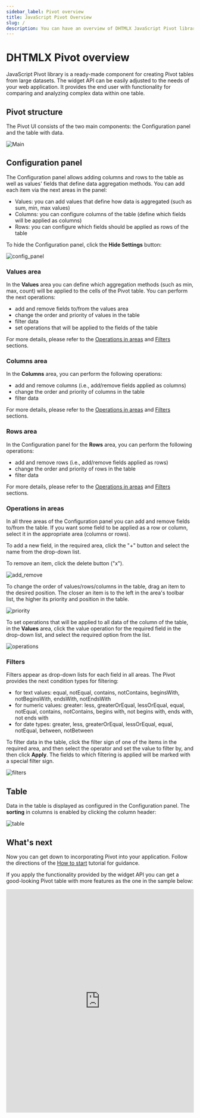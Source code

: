 ```yaml
---
sidebar_label: Pivot overview
title: JavaScript Pivot Overview
slug: /
description: You can have an overview of DHTMLX JavaScript Pivot library in the documentation. Browse developer guides and API reference, try out code examples and live demos, and download a free 30-day evaluation version of DHTMLX Pivot.
---
```


# DHTMLX Pivot overview

JavaScript Pivot library is a ready-made component for creating Pivot tables from large datasets. The widget API can be easily adjusted to the needs of your web application. It provides the end user with functionality for comparing and analyzing complex data within one table.

## Pivot structure­

The Pivot UI consists of the two main components: the Configuration panel and the table with data.

![Main](assets/pivot-main.png)

## Configuration panel

The Configuration panel allows adding columns and rows to the table as well as values' fields that define data aggregation methods. You can add each item via the next areas in the panel: 

- Values: you can add values that define how data is aggregated (such as sum, min, max values)
- Columns: you can configure columns of the table (define which fields will be applied as columns)
- Rows: you can configure which fields should be applied as rows of the table

To hide the Configuration panel, click the **Hide Settings** button:

![config_panel](assets/config_panel.png)

### Values area

In the **Values** area you can define which aggregation methods (such as min, max, count) will be applied to the cells of the Pivot table. You can perform the next operations:

- add and remove fields to/from the values area
- change the order and priority of values in the table
- filter data 
- set operations that will be applied to the fields of the table

For more details, please refer to the [Operations in areas](#operations-in-areas) and [Filters](#filters) sections.

### Columns area

In the **Columns** area, you can perform the following operations:

- add and remove columns (i.e., add/remove fields applied as columns) 
- change the order and priority of columns in the table
- filter data 

For more details, please refer to the [Operations in areas](#operations-in-areas) and [Filters](#filters) sections.

### Rows area

In the Configuration panel for the **Rows** area, you can perform the following operations:

- add and remove rows (i.e., add/remove fields applied as rows) 
- change the order and priority of rows in the table
- filter data 

For more details, please refer to the [Operations in areas](#operations-in-areas) and [Filters](#filters) sections.

### Operations in areas

In all three areas of the Configuration panel you can add and remove fields to/from the table. If you want some field to be applied as a row or column, select it in the appropriate area (columns or rows). 

To add a new field, in the required area, click the "+" button and select the name from the drop-down list. 

To remove an item, click the delete button ("x").

![add_remove](assets/add_remove.png)

To change the order of values/rows/columns in the table, drag an item to the desired position. The closer an item is to the left in the area's toolbar list, the higher its priority and position in the table. 

![priority](assets/priority.png)

To set operations that will be applied to all data of the column of the table, in the **Values** area, click the value operation for the required field in the drop-down list, and select the required option from the list.

![operations](assets/operations.png)


### Filters

Filters appear as drop-down lists for each field in all areas. The Pivot provides the next condition types for filtering:

- for text values: equal, notEqual, contains, notContains, beginsWith, notBeginsWith, endsWith, notEndsWith  
- for numeric values: greater: less, greaterOrEqual, lessOrEqual, equal,	notEqual, contains, notContains, begins with, not begins with, ends with, not ends with  
- for date types: greater, less, greaterOrEqual, lessOrEqual, equal, notEqual, between, notBetween

To filter data in the table, click the filter sign of one of the items in the required area, and then select the operator and set the value to filter by, and then click **Apply**. The fields to which filtering is applied will be marked with a special filter sign.

![filters](assets/filter.png)

## Table

Data in the table is displayed as configured in the Configuration panel. The **sorting** in columns is enabled by clicking the column header:

![table](assets/table.png)

## What's next

Now you can get down to incorporating Pivot into your application. Follow the directions of the [How to start](./how-to-start) tutorial for guidance.

If you apply the functionality provided by the widget API you can get a good-looking Pivot table with more features as the one in the sample below:

<iframe src="https://snippet.dhtmlx.com/4cm4asbd?mode=result" frameborder="0" class="snippet_iframe" width="100%" height="600"></iframe> 

